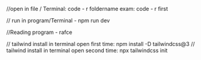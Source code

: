 //open in file / Terminal: code - r foldername
 exam: code - r first

// run in program/Terminal - npm run dev 

//Reading program - rafce

// tailwind install in terminal open first time: npm install -D 
tailwindcss@3
// tailwind install in terminal open second time: npx tailwindcss init
